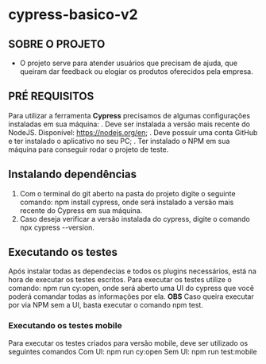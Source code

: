 # cypress-basico-v2

## SOBRE O PROJETO 

- O projeto serve para atender usuários que precisam de ajuda, que queiram dar feedback ou elogiar os produtos oferecidos pela empresa.

## PRÉ REQUISITOS

Para utilizar a ferramenta **Cypress** precisamos de algumas configurações instaladas em sua máquina:
. Deve ser instalada a versão mais recente do NodeJS. Disponível: https://nodejs.org/en;
. Deve possuir uma conta GitHub e ter instalado o aplicativo no seu PC;
. Ter instalado o NPM em sua máquina para conseguir rodar o projeto de teste.

## Instalando dependências

1. Com o terminal do git aberto na pasta do projeto digite o seguinte comando: npm install cypress, onde será instalado a versão mais recente do Cypress em sua máquina.
2. Caso deseja verificar a versão instalada do cypress, digite o comando npx cypress --version.

## Executando os testes

Após instalar todas as dependecias e todos os plugins necessários, está na hora de executar os testes escritos.
Para executar os testes utilize o comando: npm run cy:open, onde será aberto uma UI do cypress que você poderá comandar todas as informações por ela.
**OBS** Caso queira executar por via NPM sem a UI, basta executar o comando npm test.

### Executando os testes mobile

Para executar os testes criados para versão mobile, deve ser utilizado os seguintes comandos
Com UI: npm run cy:open
Sem UI: npm run test:mobile